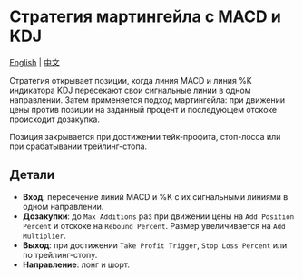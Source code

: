 # Стратегия мартингейла с MACD и KDJ
[English](README.md) | [中文](README_cn.md)

Стратегия открывает позиции, когда линия MACD и линия %K индикатора KDJ пересекают свои сигнальные линии в одном направлении. Затем применяется подход мартингейла: при движении цены против позиции на заданный процент и последующем отскоке происходит дозакупка.

Позиция закрывается при достижении тейк-профита, стоп-лосса или при срабатывании трейлинг-стопа.

## Детали

- **Вход**: пересечение линий MACD и %K с их сигнальными линиями в одном направлении.
- **Дозакупки**: до `Max Additions` раз при движении цены на `Add Position Percent` и отскоке на `Rebound Percent`. Размер увеличивается на `Add Multiplier`.
- **Выход**: при достижении `Take Profit Trigger`, `Stop Loss Percent` или по трейлинг-стопу.
- **Направление**: лонг и шорт.

